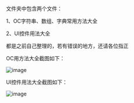 文件夹中包含两个文件：

1、OC字符串、数组、字典常用方法大全

2、UI控件用法大全

都是之前自己整理的，若有错误的地方，还请各位指正

OC用方法大全截图如下：

![image](https://github.com/YourAndMe/iOS-OC-UI-/blob/master/01.png)

UI控件用法大全截图如下：

![image](https://github.com/YourAndMe/iOS-OC-UI-/blob/master/02.png)
